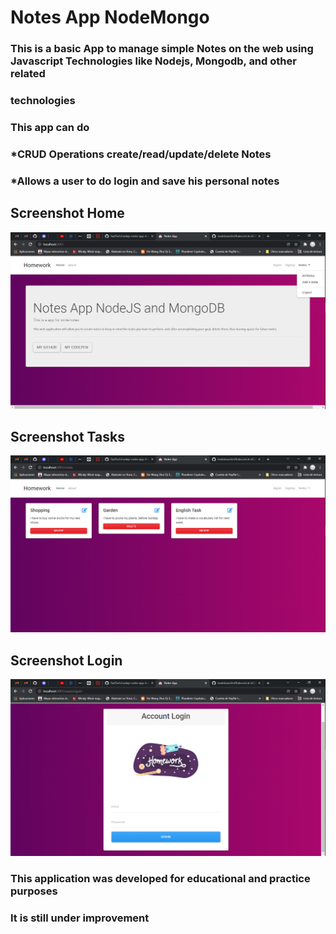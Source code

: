 # Notes App NodeMongo

### This is a basic App to manage simple Notes on the web using Javascript Technologies like Nodejs, Mongodb, and other related 

### technologies

### This app can do

### *CRUD Operations create/read/update/delete Notes

### *Allows a user to do login and save his personal notes

## Screenshot Home

![home-page](docs/home.png)

## Screenshot Tasks

![tasks-page](docs/tasks.png)

## Screenshot Login

![login-page](docs/accountlogin.png)

### This application was developed for educational and practice purposes

### It is still under improvement

